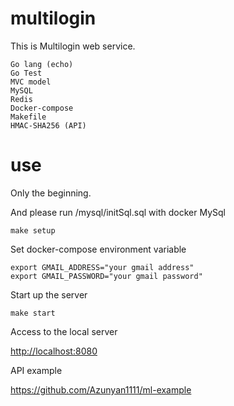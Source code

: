 # multilogin

This is Multilogin web service.


```
Go lang (echo)
Go Test
MVC model
MySQL
Redis
Docker-compose
Makefile
HMAC-SHA256 (API)
```

# use
Only the beginning.

And please run /mysql/initSql.sql with docker MySql
```
make setup
```
Set docker-compose environment variable
```
export GMAIL_ADDRESS="your gmail address"
export GMAIL_PASSWORD="your gmail password"
```
Start up the server
```
make start
```
Access to the local server

<a href="http://localhost:8080">http://localhost:8080</a>

API example

<a href="https://github.com/Azunyan1111/ml-example">https://github.com/Azunyan1111/ml-example</a>